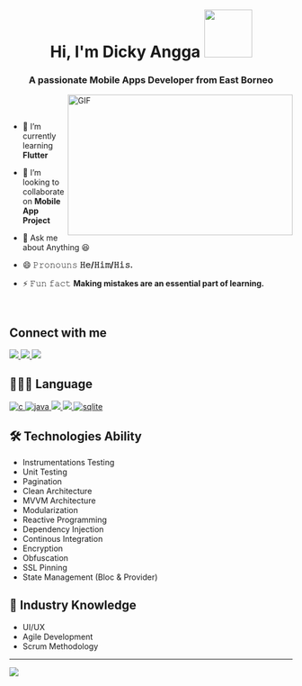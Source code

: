<h1 align="center">Hi, I'm Dicky Angga <img src="https://media.giphy.com/media/a7MPJUMjxXE7Ddk6B7/giphy.gif" width="85"></h1>
<h3 align="center">A passionate Mobile Apps Developer from East Borneo</h3>

</em></p>

<img align="right" height="250" width="400" alt="GIF" src="https://camo.githubusercontent.com/86a3b6db470f1a0429f7355c08d1edabf3d2c804/68747470733a2f2f6d69726f2e6d656469756d2e636f6d2f6d61782f313336302f312a495247486d69477361313673746564517649615a66772e676966"/>

<br/>
<br/>

- 🌱 I’m currently learning **Flutter**

- 👯 I’m looking to collaborate on **Mobile App Project**

- 💬 Ask me about Anything 😆

- 😄 𝙿𝚛𝚘𝚗𝚘𝚞𝚗𝚜 **𝙷𝚎/𝙷𝚒𝚖/𝙷𝚒𝚜.**

- ⚡ 𝙵𝚞𝚗 𝚏𝚊𝚌𝚝 **Making mistakes are an essential part of learning.**

<br/>
</em></p>

## Connect with me
  <a href="https://www.linkedin.com/in/dicky-widya-angga-kusuma-b69ba8160/" target="_blank"> 
    <img src="https://img.shields.io/badge/LinkedIn-0077B5?style=for-the-badge&logo=linkedin&logoColor=white"/> 
  </a>
  <a href="dickyangga73@gmail.com/" target="_blank"> 
    <img src="https://img.shields.io/badge/Gmail-D14836?style=for-the-badge&logo=gmail&logoColor=white"/> 
  </a>
   <a href="https://www.instagram.com/dikyangga7/" target="_blank"> 
    <img src="https://img.shields.io/badge/Instagram-E4405F?style=for-the-badge&logo=instagram&logoColor=white"/>
  </a>


## 👨🏻‍💻 Language
<p align="left">
  <a href="https://www.cprogramming.com/" target="_blank"> 
    <img src="https://img.shields.io/badge/C%20programming-A8B9CC.svg?style=for-the-badge&logo=c&logoColor=white"
      alt="c"/>
  </a>
  <a href="https://www.java.com" target="_blank"> 
    <img src="https://img.shields.io/badge/Java-007396.svg?style=for-the-badge&logo=java&logoColor=white" 
      alt="java"/> 
  </a>
  <a href="https://kotlinlang.org/" target="_blank"> 
    <img src="https://img.shields.io/badge/Kotlin-0095D5?&style=for-the-badge&logo=kotlin&logoColor=white"/> 
  </a>
  <a href="https://dart.dev/" target="_blank"> 
    <img src="https://img.shields.io/badge/Dart-0175C2?style=for-the-badge&logo=dart&logoColor=white"/> 
  </a>
    <a href="https://www.sqlite.org/" target="_blank"> 
    <img src="https://img.shields.io/badge/sqlite-003B57.svg?style=for-the-badge&logo=sqlite&logoColor=white"
      alt="sqlite"/> 
  </a>
</p>


## 🛠 Technologies Ability
- Instrumentations Testing
- Unit Testing
- Pagination
- Clean Architecture
- MVVM Architecture
- Modularization
- Reactive Programming
- Dependency Injection
- Continous Integration
- Encryption
- Obfuscation
- SSL Pinning
- State Management (Bloc & Provider)


## 📖 Industry Knowledge
- UI/UX
- Agile Development
- Scrum Methodology

----------------------------------------
![](https://github-readme-stats.vercel.app/api?username=dicky7&theme=gruvbox&show_icons=true)
